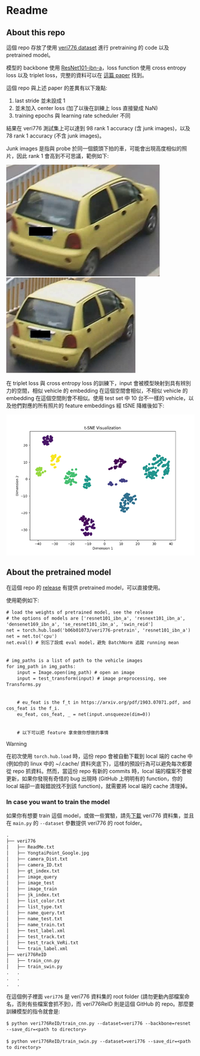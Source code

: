 # Readme

## About this repo

這個 repo 存放了使用 [veri776 dataset](https://vehiclereid.github.io/VeRi/) 進行 pretraining 的 code 以及 pretrained model。

模型的 backbone 使用 [ResNet101-ibn-a](https://pytorch.org/hub/pytorch_vision_ibnnet/)，loss function 使用 cross entropy loss 以及 triplet loss，完整的資料可以在 [這篇 paper](https://arxiv.org/pdf/1903.07071.pdf) 找到。

這個 repo 與上述 paper 的差異有以下幾點:
1. last stride 並未設成 1
2. 並未加入 center loss (加了以後在訓練上 loss 直接變成 NaN)
3. training epochs 與 learning rate scheduler 不同

結果在 veri776 測試集上可以達到 98 rank 1 accuracy (含 junk images)，以及 78 rank 1 accuracy (不含 junk images)。

Junk images 是指與 probe 於同一個鏡頭下拍的車，可能會出現高度相似的照片，因此 rank 1 會高到不可思議，範例如下:

![002_c002_00030600_0.jpg](asset/0002_c002_00030600_0.jpg)
![002_c002_00030600_1.jpg](asset/0002_c002_00030605_1.jpg)


在 triplet loss 與 cross entropy loss 的訓練下，input 會被模型映射到具有辨別力的空間，相似 vehicle 的 embedding 在這個空間會相似，不相似 vehicle 的 embedding 在這個空間則會不相似。使用 test set 中 10 台不一樣的 vehicle，以及他們對應的所有照片的 feature embeddings 經 tSNE 降維後如下:

![tsne](asset/tsne.png)


## About the pretrained model
在這個 repo 的 [release](https://github.com/b06b01073/veri776-pretrain/releases/tag/v3-hubconf) 有提供 pretrained model，可以直接使用。

使用範例如下:

```python=
# load the weights of pretrained model, see the release 
# the options of models are ['resnet101_ibn_a', 'resnext101_ibn_a', 'densenet169_ibn_a', 'se_resnet101_ibn_a', 'swin_reid'] 
net = torch.hub.load('b06b01073/veri776-pretrain', 'resnet101_ibn_a') 
net = net.to('cpu')
net.eval() # 別忘了設成 eval model，避免 BatchNorm 追蹤 running mean


# img_paths is a list of path to the vehicle images
for img_path in img_paths: 
    input = Image.open(img_path) # open an image
    input = test_transform(input) # image preprocessing, see Transforms.py


    # eu_feat is the f_t in https://arxiv.org/pdf/1903.07071.pdf, and cos_feat is the f_i.
    eu_feat, cos_feat, _ = net(input.unsqueeze(dim=0))


    # 以下可以把 feature 拿來做你想做的事情
```

> [!WARNING]  
> 在初次使用 `torch.hub.load` 時，這份 repo 會被自動下載到 local 端的 cache 中 (例如你的 linux 中的 ~/.cache/ 資料夾底下)，這樣的預設行為可以避免每次都要從 repo 抓資料。然而，當這份 repo 有新的 commits 時，local 端的檔案不會被更新，如果你發現有奇怪的 bug 出現時 (GitHub 上明明有的 function，你的 local 端卻一直報錯說找不到該 function)，就需要將 local 端的 cache 清理掉。

### In case you want to train the model
如果你有想要 train 這個 model，或做一些實驗，請先[下載](https://drive.google.com/open?id=0B0o1ZxGs_oVZWmtFdXpqTGl3WUU) veri776 資料集，並且在 `main.py` 的 `--dataset` 參數提供 veri776 的 root folder。

```
.
├── veri776
│   ├── ReadMe.txt
│   ├── YongtaiPoint_Google.jpg
│   ├── camera_Dist.txt
│   ├── camera_ID.txt
│   ├── gt_index.txt
│   ├── image_query
│   ├── image_test
│   ├── image_train
│   ├── jk_index.txt
│   ├── list_color.txt
│   ├── list_type.txt
│   ├── name_query.txt
│   ├── name_test.txt
│   ├── name_train.txt
│   ├── test_label.xml
│   ├── test_track.txt
│   ├── test_track_VeRi.txt
│   └── train_label.xml
├── veri776ReID
│   ├── train_cnn.py
│   ├── train_swin.py
.   .
.   .
.   .
```

在這個例子裡面 `veri776` 是 veri776 資料集的 root folder (請勿更動內部檔案命名，否則有些檔案會抓不到)，而 veri776ReID 則是這個 GitHub 的 repo。那麼要訓練模型的指令就會是:

```
$ python veri776ReID/train_cnn.py --dataset=veri776 --backbone=resnet --save_dir=<path to directory>

$ python veri776ReID/train_swin.py --dataset=veri776 --save_dir=<path to directory>
```
